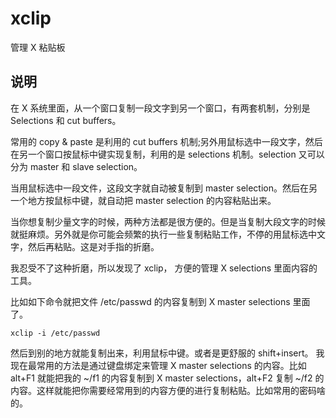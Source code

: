 xclip
===

管理 X 粘贴板

## 说明

在 X 系统里面，从一个窗口复制一段文字到另一个窗口，有两套机制，分别是 Selections 和 cut buffers。

常用的 copy & paste 是利用的 cut buffers 机制;另外用鼠标选中一段文字，然后在另一个窗口按鼠标中键实现复制，利用的是 selections 机制。selection 又可以分为 master 和 slave selection。

当用鼠标选中一段文件，这段文字就自动被复制到 master selection。然后在另一个地方按鼠标中键，就自动把 master selection 的内容粘贴出来。

当你想复制少量文字的时候，两种方法都是很方便的。但是当复制大段文字的时候就挺麻烦。另外就是你可能会频繁的执行一些复制粘贴工作，不停的用鼠标选中文字，然后再粘贴。这是对手指的折磨。

我忍受不了这种折磨，所以发现了 xclip， 方便的管理 X selections 里面内容的工具。

比如如下命令就把文件 /etc/passwd 的内容复制到 X master selections 里面了。

```
xclip -i /etc/passwd

```

然后到别的地方就能复制出来，利用鼠标中键。或者是更舒服的 shift+insert。 我现在最常用的方法是通过键盘绑定来管理 X master selections 的内容。比如 alt+F1 就能把我的 ~/f1 的内容复制到 X master selections，alt+F2 复制 ~/f2 的内容。这样就能把你需要经常用到的内容方便的进行复制粘贴。比如常用的密码啥的。


